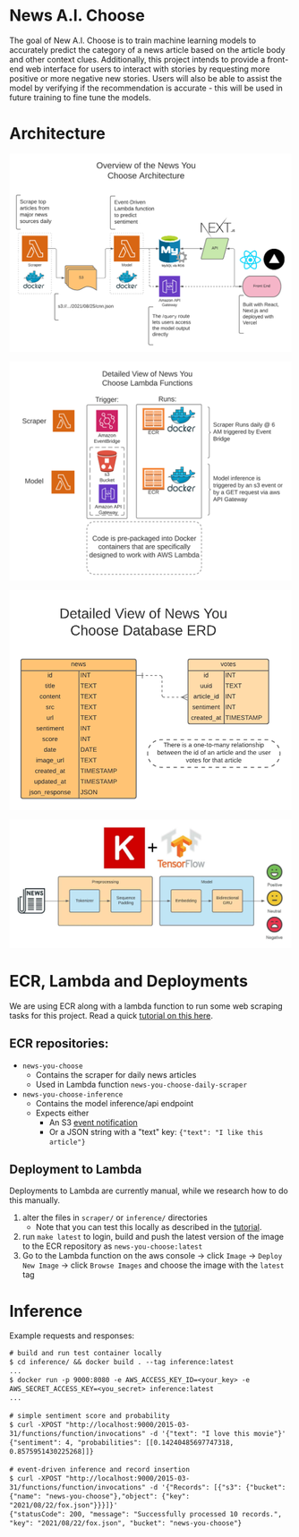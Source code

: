 # News A.I. Choose

The goal of New A.I. Choose is to train machine learning models to accurately predict the category of a news article based on the article body and other context clues. Additionally, this project intends to provide a front-end web interface for users to interact with stories by requesting more positive or more negative new stories. Users will also be able to assist the model by verifying if the recommendation is accurate - this will be used in future training to fine tune the models.

# Architecture

![Overview of News You Choose](images/Overview_News_You_Choose.png)

![Overview of News You Choose Lambda](images/Detailed_View_News_You_Choose_Lambda.png)

![Overview of News You Choose Database](images/Database_ERD.png)

![Overview of News You Choose Model](images/Detailed_View_Model_Structure.jpg)

# ECR, Lambda and Deployments

We are using ECR along with a lambda function to run some web scraping tasks for this project. Read a quick [tutorial on this here](https://aws.amazon.com/blogs/aws/new-for-aws-lambda-container-image-support/).

## ECR repositories:

- `news-you-choose`
  - Contains the scraper for daily news articles
  - Used in Lambda function `news-you-choose-daily-scraper`
- `news-you-choose-inference`
  - Contains the model inference/api endpoint
  - Expects either
    - An S3 [event notification](https://docs.aws.amazon.com/AmazonS3/latest/userguide/notification-content-structure.html)
    - Or a JSON string with a "text" key: `{"text": "I like this article"}`

## Deployment to Lambda

Deployments to Lambda are currently manual, while we research how to do this manually.

1. alter the files in `scraper/` or `inference/` directories
   - Note that you can test this locally as described in the [tutorial](https://aws.amazon.com/blogs/aws/new-for-aws-lambda-container-image-support/).
2. run `make latest` to login, build and push the latest version of the image to the ECR repository as `news-you-choose:latest`
3. Go to the Lambda function on the aws console -> click `Image` -> `Deploy New Image` -> click `Browse Images` and choose the image with the `latest` tag

# Inference

Example requests and responses:

```shell
# build and run test container locally
$ cd inference/ && docker build . --tag inference:latest
...
$ docker run -p 9000:8080 -e AWS_ACCESS_KEY_ID=<your_key> -e AWS_SECRET_ACCESS_KEY=<you_secret> inference:latest
...

# simple sentiment score and probability
$ curl -XPOST "http://localhost:9000/2015-03-31/functions/function/invocations" -d '{"text": "I love this movie"}'
{"sentiment": 4, "probabilities": [[0.14240485697747318, 0.8575951430225268]]}

# event-driven inference and record insertion
$ curl -XPOST "http://localhost:9000/2015-03-31/functions/function/invocations" -d '{"Records": [{"s3": {"bucket": {"name": "news-you-choose"},"object": {"key": "2021/08/22/fox.json"}}}]}'
{"statusCode": 200, "message": "Successfully processed 10 records.", "key": "2021/08/22/fox.json", "bucket": "news-you-choose"}
```
